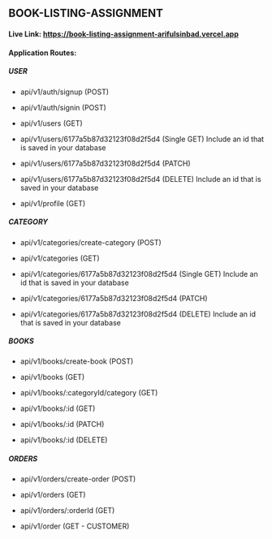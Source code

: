 ## BOOK-LISTING-ASSIGNMENT

#### Live Link: https://book-listing-assignment-arifulsinbad.vercel.app

#### Application Routes:

##### USER

- api/v1/auth/signup (POST)

- api/v1/auth/signin (POST)

- api/v1/users (GET)

- api/v1/users/6177a5b87d32123f08d2f5d4 (Single GET) Include an id that is saved in your database

- api/v1/users/6177a5b87d32123f08d2f5d4 (PATCH)

- api/v1/users/6177a5b87d32123f08d2f5d4 (DELETE) Include an id that is saved in your database

- api/v1/profile (GET)

##### CATEGORY

- api/v1/categories/create-category (POST)

- api/v1/categories (GET)

- api/v1/categories/6177a5b87d32123f08d2f5d4 (Single GET) Include an id that is saved in your database

- api/v1/categories/6177a5b87d32123f08d2f5d4 (PATCH)

- api/v1/categories/6177a5b87d32123f08d2f5d4 (DELETE) Include an id that is saved in your database

##### BOOKS

- api/v1/books/create-book (POST)

- api/v1/books (GET)

- api/v1/books/:categoryId/category (GET)

- api/v1/books/:id (GET)

- api/v1/books/:id (PATCH)

- api/v1/books/:id (DELETE)

##### ORDERS

- api/v1/orders/create-order (POST)

- api/v1/orders (GET)

- api/v1/orders/:orderId (GET)

- api/v1/order (GET - CUSTOMER)
